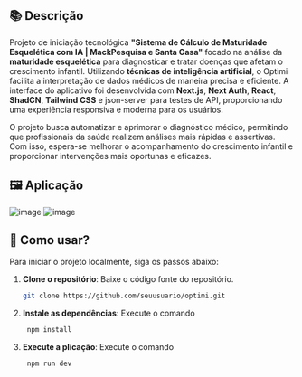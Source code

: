 
## 📚 Descrição

Projeto de iniciação tecnológica **"Sistema de Cálculo de Maturidade Esquelética com IA | MackPesquisa e Santa Casa"** focado na análise da **maturidade esquelética** para diagnosticar e tratar doenças que afetam o crescimento infantil. Utilizando **técnicas de inteligência artificial**, o Optimi facilita a interpretação de dados médicos de maneira precisa e eficiente. A interface do aplicativo foi desenvolvida com **Next.js**, **Next Auth**, **React**, **ShadCN**, **Tailwind CSS** e json-server para testes de API, proporcionando uma experiência responsiva e moderna para os usuários. 

O projeto busca automatizar e aprimorar o diagnóstico médico, permitindo que profissionais da saúde realizem análises mais rápidas e assertivas. Com isso, espera-se melhorar o acompanhamento do crescimento infantil e proporcionar intervenções mais oportunas e eficazes.

## 🖼️ Aplicação

![image](https://github.com/user-attachments/assets/81a964fe-6467-4dac-8c87-8224560b6577)
![image](https://github.com/user-attachments/assets/f078b1c8-adb0-4080-9319-717b9dd1cc96)

## 🚀 Como usar?

Para iniciar o projeto localmente, siga os passos abaixo:

1. **Clone o repositório**: Baixe o código fonte do repositório.
   ```bash
   git clone https://github.com/seuusuario/optimi.git
   ```

2. **Instale as dependências**: Execute o comando
   ```bash
    npm install
   ```

2. **Execute a plicação**: Execute o comando
   ```bash
    npm run dev
   ```   
